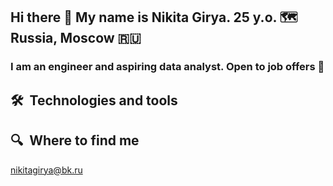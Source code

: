 ## Hi there 👋 My name is Nikita Girya. 25 y.o. 🗺 Russia, Moscow 🇷🇺
### I am an engineer and aspiring data analyst. Open to job offers 💼

## 🛠  Technologies and tools

## 🔍  Where to find me
nikitagirya@bk.ru
